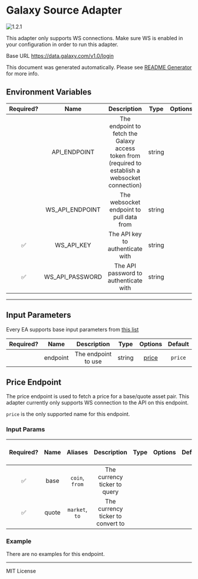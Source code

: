 # Galaxy Source Adapter

![1.2.1](https://img.shields.io/github/package-json/v/smartcontractkit/external-adapters-js?filename=packages/sources/galaxy/package.json)

This adapter only supports WS connections. Make sure WS is enabled in your configuration in order to run this adapter.

Base URL https://data.galaxy.com/v1.0/login

This document was generated automatically. Please see [README Generator](../../scripts#readme-generator) for more info.

## Environment Variables

| Required? |      Name       |                                            Description                                            |  Type  | Options |               Default                |
| :-------: | :-------------: | :-----------------------------------------------------------------------------------------------: | :----: | :-----: | :----------------------------------: |
|           |  API_ENDPOINT   | The endpoint to fetch the Galaxy access token from (required to establish a websocket connection) | string |         | `https://data.galaxy.com/v1.0/login` |
|           | WS_API_ENDPOINT |                             The websocket endpoint to pull data from                              | string |         |   `wss://data.galaxy.com/v1.0/ws`    |
|    ✅     |   WS_API_KEY    |                                 The API key to authenticate with                                  | string |         |                                      |
|    ✅     | WS_API_PASSWORD |                               The API password to authenticate with                               | string |         |                                      |

---

## Input Parameters

Every EA supports base input parameters from [this list](../../core/bootstrap#base-input-parameters)

| Required? |   Name   |     Description     |  Type  |         Options          | Default |
| :-------: | :------: | :-----------------: | :----: | :----------------------: | :-----: |
|           | endpoint | The endpoint to use | string | [price](#price-endpoint) | `price` |

## Price Endpoint

The price endpoint is used to fetch a price for a base/quote asset pair. This adapter currently only supports WS connection to the API on this endpoint.

`price` is the only supported name for this endpoint.

### Input Params

| Required? | Name  |    Aliases     |            Description            | Type | Options | Default | Depends On | Not Valid With |
| :-------: | :---: | :------------: | :-------------------------------: | :--: | :-----: | :-----: | :--------: | :------------: |
|    ✅     | base  | `coin`, `from` |   The currency ticker to query    |      |         |         |            |                |
|    ✅     | quote | `market`, `to` | The currency ticker to convert to |      |         |         |            |                |

### Example

There are no examples for this endpoint.

---

MIT License
